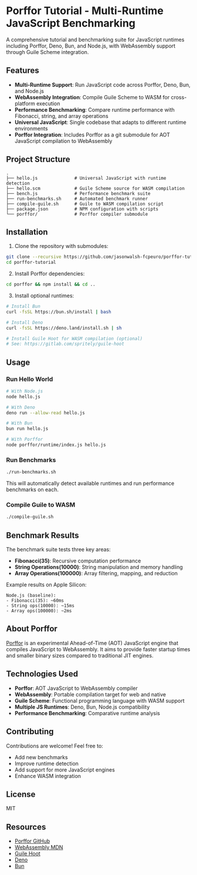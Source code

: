 # Porffor Tutorial - Multi-Runtime JavaScript Benchmarking

A comprehensive tutorial and benchmarking suite for JavaScript runtimes including Porffor, Deno, Bun, and Node.js, with WebAssembly support through Guile Scheme integration.

## Features

- **Multi-Runtime Support**: Run JavaScript code across Porffor, Deno, Bun, and Node.js
- **WebAssembly Integration**: Compile Guile Scheme to WASM for cross-platform execution
- **Performance Benchmarking**: Compare runtime performance with Fibonacci, string, and array operations
- **Universal JavaScript**: Single codebase that adapts to different runtime environments
- **Porffor Integration**: Includes Porffor as a git submodule for AOT JavaScript compilation to WebAssembly

## Project Structure

```
.
├── hello.js              # Universal JavaScript with runtime detection
├── hello.scm             # Guile Scheme source for WASM compilation
├── bench.js              # Performance benchmark suite
├── run-benchmarks.sh     # Automated benchmark runner
├── compile-guile.sh      # Guile to WASM compilation script
├── package.json          # NPM configuration with scripts
└── porffor/              # Porffor compiler submodule
```

## Installation

1. Clone the repository with submodules:
```bash
git clone --recursive https://github.com/jasonwalsh-fcpeuro/porffor-tutorial
cd porffor-tutorial
```

2. Install Porffor dependencies:
```bash
cd porffor && npm install && cd ..
```

3. Install optional runtimes:
```bash
# Install Bun
curl -fsSL https://bun.sh/install | bash

# Install Deno
curl -fsSL https://deno.land/install.sh | sh

# Install Guile Hoot for WASM compilation (optional)
# See: https://gitlab.com/spritely/guile-hoot
```

## Usage

### Run Hello World

```bash
# With Node.js
node hello.js

# With Deno
deno run --allow-read hello.js

# With Bun
bun run hello.js

# With Porffor
node porffor/runtime/index.js hello.js
```

### Run Benchmarks

```bash
./run-benchmarks.sh
```

This will automatically detect available runtimes and run performance benchmarks on each.

### Compile Guile to WASM

```bash
./compile-guile.sh
```

## Benchmark Results

The benchmark suite tests three key areas:
- **Fibonacci(35)**: Recursive computation performance
- **String Operations(10000)**: String manipulation and memory handling
- **Array Operations(100000)**: Array filtering, mapping, and reduction

Example results on Apple Silicon:
```
Node.js (baseline):
- Fibonacci(35): ~60ms
- String ops(10000): ~15ms
- Array ops(100000): ~2ms
```

## About Porffor

[Porffor](https://github.com/CanadaHonk/porffor) is an experimental Ahead-of-Time (AOT) JavaScript engine that compiles JavaScript to WebAssembly. It aims to provide faster startup times and smaller binary sizes compared to traditional JIT engines.

## Technologies Used

- **Porffor**: AOT JavaScript to WebAssembly compiler
- **WebAssembly**: Portable compilation target for web and native
- **Guile Scheme**: Functional programming language with WASM support
- **Multiple JS Runtimes**: Deno, Bun, Node.js compatibility
- **Performance Benchmarking**: Comparative runtime analysis

## Contributing

Contributions are welcome! Feel free to:
- Add new benchmarks
- Improve runtime detection
- Add support for more JavaScript engines
- Enhance WASM integration

## License

MIT

## Resources

- [Porffor GitHub](https://github.com/CanadaHonk/porffor)
- [WebAssembly MDN](https://developer.mozilla.org/en-US/docs/WebAssembly)
- [Guile Hoot](https://gitlab.com/spritely/guile-hoot)
- [Deno](https://deno.land/)
- [Bun](https://bun.sh/)